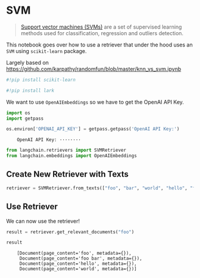 # SVM

>[Support vector machines (SVMs)](https://scikit-learn.org/stable/modules/svm.html#support-vector-machines) are a set of supervised learning methods used for classification, regression and outliers detection.

This notebook goes over how to use a retriever that under the hood uses an `SVM` using `scikit-learn` package.

Largely based on https://github.com/karpathy/randomfun/blob/master/knn_vs_svm.ipynb

<!-- WARNING: THIS FILE WAS AUTOGENERATED! DO NOT EDIT! Instead, edit the notebook w/the location & name as this file. -->


```python
#!pip install scikit-learn
```


```python
#!pip install lark
```

We want to use `OpenAIEmbeddings` so we have to get the OpenAI API Key.


```python
import os
import getpass

os.environ['OPENAI_API_KEY'] = getpass.getpass('OpenAI API Key:')
```

<CodeOutputBlock lang="python">

```
    OpenAI API Key: ········
```

</CodeOutputBlock>


```python
from langchain.retrievers import SVMRetriever
from langchain.embeddings import OpenAIEmbeddings
```

## Create New Retriever with Texts


```python
retriever = SVMRetriever.from_texts(["foo", "bar", "world", "hello", "foo bar"], OpenAIEmbeddings())
```

## Use Retriever

We can now use the retriever!


```python
result = retriever.get_relevant_documents("foo")
```


```python
result
```

<CodeOutputBlock lang="python">

```
    [Document(page_content='foo', metadata={}),
     Document(page_content='foo bar', metadata={}),
     Document(page_content='hello', metadata={}),
     Document(page_content='world', metadata={})]
```

</CodeOutputBlock>
